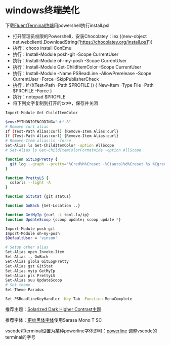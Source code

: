 # windows终端美化

下载[FluentTerminal终端](https://github.com/felixse/FluentTerminal/releases)用powershell执行install.psl

- 打开管理员权限的Powershell，安装Chocolatey：iex ((new-object net.webclient).DownloadString('https://chocolatey.org/install.ps1'))
- 执行：choco install ConEmu
- 执行：Install-Module posh-git -Scope CurrentUser
- 执行：Install-Module oh-my-posh -Scope CurrentUser
- 执行：Install-Module Get-ChildItemColor -Scope CurrentUser
- 执行：Install-Module -Name PSReadLine -AllowPrerelease -Scope CurrentUser -Force -SkipPublisherCheck
- 执行：if (!(Test-Path -Path $PROFILE )) { New-Item -Type File -Path $PROFILE -Force }
- 执行：notepad $PROFILE
- 将下列文字复制到打开的txt中，保存并关闭

```bash
Import-Module Get-ChildItemColor

$env:PYTHONIOENCODING="utf-8"
# Remove curl alias
If (Test-Path Alias:curl) {Remove-Item Alias:curl}
If (Test-Path Alias:curl) {Remove-Item Alias:curl}
# Remove-Item alias:ls -force
Set-Alias ls Get-ChildItemColor -option AllScope
# Set-Alias ls Get-ChildItemColorFormatWide -option AllScope

function GitLogPretty {
  git log --graph --pretty='%Cred%h%Creset -%C(auto)%d%Creset %s %Cgreen(%cr) %C(bold blue)<%an>%Creset' --all
}

function PrettyLS {
  colorls --light -A
}

function GitStat {git status}

function GoBack {Set-Location ..}

function GetMyIp {curl -L tool.lu/ip}
function UpdateScoop {scoop update; scoop update *}

Import-Module posh-git
Import-Module oh-my-posh
$DefaultUser = 'vinson'

# Setup other alias
Set-Alias open Invoke-Item
Set-Alias .. GoBack
Set-Alias glola GitLogPretty
Set-Alias gst GitStat
Set-Alias myip GetMyIp
Set-Alias pls PrettyLS
Set-Alias suu UpdateScoop
# Set theme
Set-Theme Paradox

Set-PSReadlineKeyHandler -Key Tab -Function MenuComplete
```

推荐主题：[Solarized Dark Higher Contrast主题](https://github.com/mbadolato/iTerm2-Color-Schemes/tree/master/schemes)

推荐字体：[更纱黑体字体](https://github.com/be5invis/Sarasa-Gothic/releases)使用Sarasa Mono T SC

vscode将terminal设置为某种powerline字体即可：[powerline](https://github.com/powerline/fonts)
调整vscode的terminal的字号